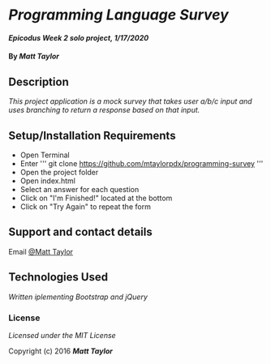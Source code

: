 # _Programming Language Survey_

#### _Epicodus Week 2 solo project, 1/17/2020_

#### By _Matt Taylor_

## Description

_This project application is a mock survey that takes user a/b/c input and uses branching to return a response based on that input._

## Setup/Installation Requirements

* Open Terminal
* Enter
'''
git clone https://github.com/mtaylorpdx/programming-survey
'''
* Open the project folder
* Open index.html
* Select an answer for each question
* Click on "I'm Finished!" located at the bottom
* Click on "Try Again" to repeat the form

## Support and contact details

Email [@Matt Taylor](mailto:taylor.matt@protonmail.com)

## Technologies Used

_Written iplementing Bootstrap and jQuery_

### License

*Licensed under the MIT License*

Copyright (c) 2016 **_Matt Taylor_**
